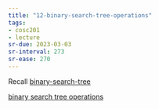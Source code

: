 ```yaml
---
title: "12-binary-search-tree-operations"
tags: 
- cosc201
- lecture
sr-due: 2023-03-03
sr-interval: 273
sr-ease: 270
---
```


Recall [binary-search-tree](notes/binary-search-tree.md)

[binary search tree operations](notes/bst-operations.md)
